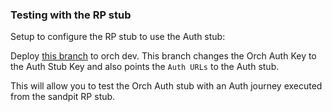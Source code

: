 ### Testing with the RP stub

Setup to configure the RP stub to use the Auth stub:

Deploy [this branch](https://github.com/govuk-one-login/authentication-api/tree/refs/heads/ATO-1550/point-rp-stub-authdev3-to-auth-stub) to orch dev. This branch changes the Orch Auth Key to the Auth Stub Key and also points the `Auth URLs` to the Auth stub.

This will allow you to test the Orch Auth stub with an Auth journey executed from the sandpit RP stub.
